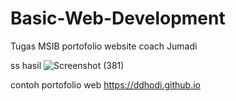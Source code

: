 # Basic-Web-Development
Tugas MSIB portofolio website coach Jumadi

ss hasil 
![Screenshot (381)](https://user-images.githubusercontent.com/88158913/192816836-bcc01420-8c47-4412-a5f8-33946f38e6b7.png)

contoh portofolio web https://ddhodi.github.io
